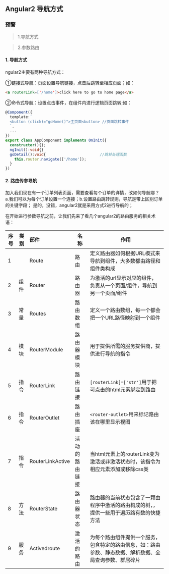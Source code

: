 ## Angular2 导航方式
### 预警
> 1.导航方式

> 2.参数路由

#### 1. 导航方式

ngular2主要有两种导航方式：

①链接式导航：页面设置导航链接，点击后跳转至相应页面；如：

```html
<a routerLink=['/home']>click here to go to home page</a>
```

②命令式导航：设置点击事件，在组件内进行逻辑页面跳转;如：
```typescript
@Component({
  template:`
  <button (click)="goHome()">主页面<button> //页面跳转事件
  `,
  ...
})
export class AppComponent implements OnInit({
  constructor(){};
  ngInit():void{}
  goDetail():void{                        //跳转处理函数  
    this.router.navigate(['/home']);
  }
})
```

#### 2. 路由传参导航

加入我们现在有一个订单列表页面，需要查看每个订单的详情，改如何导航哪？
a.我们可以为每个订单设置一个连接；b.设置路由跳转规则，导航是带上区别订单的关键字段；
是的，没错，angular2就是采用方式2进行导航的；

 在开始进行参数导航之前，让我们先来了看几个angular2的路由服务的相关术语：
 
 | 序号 | 类别 | 部件          | 名称        | 作用 |
 | --- | ----|:---           | -----      |---- |
 | 1   | |Route              |路由         | 定义路由器如何根据URL模式来导航到组件，大多数都由路径和组件类构成   |
 | 2   |组件 |Router          |路由器       | 为激活的url显示对应的组件，负责从一个页面/组件，导航到另一个页面/组件 |
 | 3   |常量 |Routes          |路由数组     | 定义一个路由数组，每一个都会把一个URL路径映射到一个组件 |
 | 4   |模块 |RouterModule    |路由器模块   | 用于提供所需的服务提供商，提供进行导航的指令|
 | 5   |指令 |RouterLink      |路由链接     | `[routerLink]=['str']`用于把可点击的html元素绑定到路由 |
 | 6   |指令 |RouterOutlet    |路由插座     | `<router-outlet>`用来标记路由该在哪里显示视图|
 | 7   |指令 |RouterLinkActive|活动的路由链接| 当html元素上的routerLink变为激活或非激活状态时，该指令为相应元素添加或移除css类|
 | 8   |方法 |RouterState     |路由器状态   | 路由器的当前状态包含了一颗由程序中激活的路由构成的树，，提供一些用于遍历路有数的快捷方法|
 | 9   |服务 |Activedroute    |激活的路由   | 为每个路由组件提供一个服务，包含特定的路由信息，如：路由参数、静态数据、解析数据、全局查询参数、群居碎片 |
